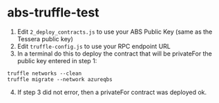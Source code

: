 # abs-truffle-test

1. Edit `2_deploy_contracts.js` to use your ABS Public Key (same as the Tessera public key)
2. Edit `truffle-config.js` to use your RPC endpoint URL
3. In a terminal do this to deploy the contract that will be privateFor the public key entered in step 1:
```
truffle networks --clean
truffle migrate --network azureqbs
```
4. If step 3 did not error, then a privateFor contract was deployed ok.

